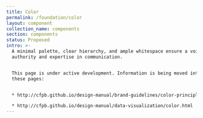 ```yaml
---
title: Color
permalink: /foundation/color
layout: component
collection_name: components
section: components
status: Proposed
intro: >-
  A minimal palette, clear hierarchy, and ample whitespace ensure a voice of
  authority and expertise in communication.


  This page is under active development. Information is being moved into it from
  these pages:


  * http://cfpb.github.io/design-manual/brand-guidelines/color-principles.html

  * http://cfpb.github.io/design-manual/data-visualization/color.html
---
```


